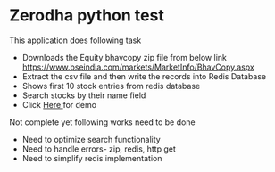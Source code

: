 
# Zerodha python test

This application does following task

- Downloads the Equity bhavcopy zip file from below link <br>
https://www.bseindia.com/markets/MarketInfo/BhavCopy.aspx
- Extract the csv file and then write the records into Redis Database
- Shows first 10 stock entries from redis database
- Search stocks by their name field
- Click <a href="https://myapparjun1321.herokuapp.com/"> Here </a> for demo


Not complete yet following works need to be done

- Need to optimize search functionality
- Need to handle errors- zip, redis, http get
- Need to simplify redis implementation

